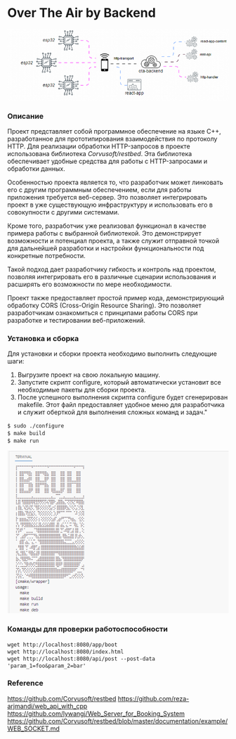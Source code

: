 # Over The Air by Backend

![Alt text](./doc/img/header-anim-1.gif)
### Описание
Проект  представляет собой программное обеспечение на языке C++, разработанное для прототипирования взаимодействия по протоколу HTTP. Для реализации обработки HTTP-запросов в проекте использована библиотека _Corvusoft/restbed_. Эта библиотека обеспечивает удобные средства для работы с HTTP-запросами и обработки данных.

Особенностью проекта является то, что разработчик может линковать его с другим программным обеспечением, если для работы приложения требуется веб-сервер. Это позволяет интегрировать проект в уже существующую инфраструктуру и использовать его в совокупности с другими системами.

Кроме того, разработчик уже реализовал функционал в качестве примера работы с выбранной библиотекой. Это демонстрирует возможности и потенциал проекта, а также служит отправной точкой для дальнейшей разработки и настройки функциональности под конкретные потребности.

Такой подход дает разработчику гибкость и контроль над проектом, позволяя интегрировать его в различные сценарии использования и расширять его возможности по мере необходимости.

Проект также предоставляет простой пример кода, демонстрирующий обработку CORS (Cross-Origin Resource Sharing). Это позволяет разработчикам ознакомиться с принципами работы CORS при разработке и тестировании веб-приложений.

### Установка и сборка

Для установки и сборки проекта необходимо выполнить следующие шаги:
1. Выгрузите проект на свою локальную машину.
2. Запустите скрипт configure, который автоматически установит все необходимые пакеты для сборки проекта.
3. После успешного выполнения скрипта configure будет сгенерирован makefile. Этот файл предоставляет удобное меню для разработчика и служит оберткой для выполнения сложных команд и задач."

```bash
$ sudo ./configure
$ make build
$ make run
```
![Alt text](./doc/img/img-configure-1.png)
### Команды для проверки работоспособности
```
wget http://localhost:8080/app/boot
wget http://localhost:8080/index.html
wget http://localhost:8080/api/post --post-data 'param_1=foo&param_2=bar'
```


### Reference

https://github.com/Corvusoft/restbed
https://github.com/reza-arjmandi/web_api_with_cpp
https://github.com/lywangj/Web_Server_for_Booking_System
https://github.com/Corvusoft/restbed/blob/master/documentation/example/WEB_SOCKET.md
